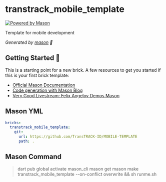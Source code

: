 # transtrack_mobile_template

[![Powered by Mason](https://img.shields.io/endpoint?url=https%3A%2F%2Ftinyurl.com%2Fmason-badge)](https://github.com/felangel/mason)

Template for mobile development

_Generated by [mason][1] 🧱_

## Getting Started 🚀

This is a starting point for a new brick.
A few resources to get you started if this is your first brick template:

- [Official Mason Documentation][2]
- [Code generation with Mason Blog][3]
- [Very Good Livestream: Felix Angelov Demos Mason][4]

[1]: https://github.com/felangel/mason
[2]: https://github.com/felangel/mason/tree/master/packages/mason_cli#readme
[3]: https://verygood.ventures/blog/code-generation-with-mason
[4]: https://youtu.be/G4PTjA6tpTU


## Mason YML
``` yaml
bricks:
  transtrack_mobile_template:
    git:
      url: https://github.com/TransTRACK-ID/MOBILE-TEMPLATE
      path: .

```

## Mason Command
> dart pub global activate mason_cli
> mason get
> mason make transtrack_mobile_template --on-conflict overwrite && sh runme.sh